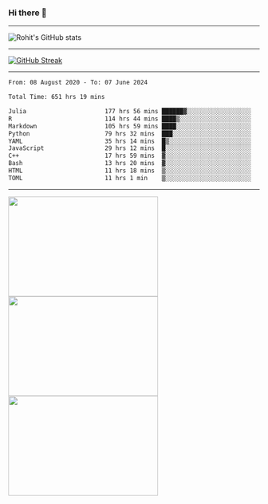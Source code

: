 ### Hi there 👋

<hr/>

![Rohit's GitHub stats](https://github-readme-stats.vercel.app/api?username=RohitRathore1&show_icons=true&theme=transparent)

<hr/>

[![GitHub Streak](http://github-readme-streak-stats.herokuapp.com?user=RohitRathore1&theme=dark&mode=weekly)](https://git.io/streak-stats)

<hr/>

<!--START_SECTION:waka-->

```txt
From: 08 August 2020 - To: 07 June 2024

Total Time: 651 hrs 19 mins

Julia                      177 hrs 56 mins ██████▓░░░░░░░░░░░░░░░░░░   27.32 %
R                          114 hrs 44 mins ████▒░░░░░░░░░░░░░░░░░░░░   17.62 %
Markdown                   105 hrs 59 mins ████░░░░░░░░░░░░░░░░░░░░░   16.27 %
Python                     79 hrs 32 mins  ███░░░░░░░░░░░░░░░░░░░░░░   12.21 %
YAML                       35 hrs 14 mins  █▒░░░░░░░░░░░░░░░░░░░░░░░   05.41 %
JavaScript                 29 hrs 12 mins  █░░░░░░░░░░░░░░░░░░░░░░░░   04.48 %
C++                        17 hrs 59 mins  ▓░░░░░░░░░░░░░░░░░░░░░░░░   02.76 %
Bash                       13 hrs 20 mins  ▓░░░░░░░░░░░░░░░░░░░░░░░░   02.05 %
HTML                       11 hrs 18 mins  ▒░░░░░░░░░░░░░░░░░░░░░░░░   01.74 %
TOML                       11 hrs 1 min    ▒░░░░░░░░░░░░░░░░░░░░░░░░   01.69 %
```

<!--END_SECTION:waka-->

<hr/>

<p>
  <img src="https://wakatime.com/share/@TeAmp0is0N/0205e68a-e5ed-48bf-b870-3c94c1fa77d3.svg" width="300" height="200">
  <img src="https://wakatime.com/share/@TeAmp0is0N/3935ee43-08a3-493e-8b95-60c1f9204b15.svg" width="300" height="200">
  <img src="https://wakatime.com/share/@TeAmp0is0N/8717aacc-7340-44e0-abb1-987dc9823fcd.svg" width="300" height="200">
</p>




